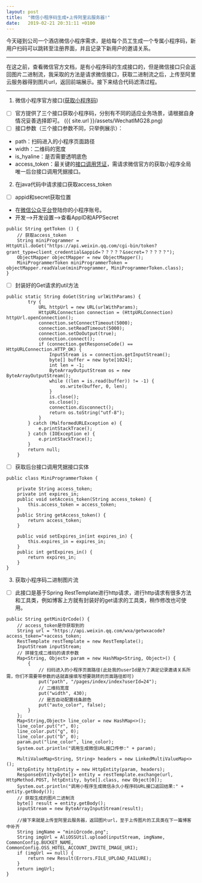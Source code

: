 ```yaml
---
layout: post
title:  "微信小程序码生成+上传阿里云服务器!"
date:   2019-02-21 20:31:11 +0100
---
```

今天碰到公司一个酒店微信小程序需求，是给每个员工生成一个专属小程序码，新用户扫码可以跳转至注册界面，并且记录下新用户的邀请关系。   

---

在这之前，查看微信官方文档，是有小程序码的生成接口的，但是微信接口只会返回图片二进制流，我采取的方法是请求微信接口，获取二进制流之后，上传至阿里云服务器得到图片url，返回前端展示。接下来结合代码滤清过程。

---
1. 微信小程序官方接口([获取小程序码](https://developers.weixin.qq.com/miniprogram/api/getWXACode.html))
- [ ] 官方提供了三个接口获取小程序码，分别有不同的适应业务场景，请根据自身情况妥善选择即可。
({{ site.url }}/assets/WechatIMG28.png)
- [ ] 接口参数（三个接口参数不同，只举例展示）：
- path：扫码进入的小程序页面路径
- width：二维码的宽度
- is_hyaline：是否需要透明底色
- access_token：最关键的[接口调用凭证](https://developers.weixin.qq.com/miniprogram/dev/api/getAccessToken.html)，需请求微信官方的获取小程序全局唯一后台接口调用凭据接口。  
2. 在java代码中请求接口获取access_token   
- [ ] appid和secret获取位置
- 在[微信公众平台](https://mp.weixin.qq.com/)登陆你的小程序账号。
- 开发-->开发设置-->查看AppID和APPSecret
```
public String getToken () {
    // 获取access_token
    String miniProgrammer = HttpUtil.doGet("https://api.weixin.qq.com/cgi-bin/token?grant_type=client_credential&appid=？？？？？&secret=？？？？？");
    ObjectMapper objectMapper = new ObjectMapper();
    MiniProgrammerToken miniProgrammerToken = objectMapper.readValue(miniProgrammer, MiniProgrammerToken.class);
}
```
- [ ] 封装好的Get请求的util方法
```
public static String doGet(String urlWithParams) {
        try {
            URL httpUrl = new URL(urlWithParams);
            HttpURLConnection connection = (HttpURLConnection) httpUrl.openConnection();
            connection.setConnectTimeout(5000);
            connection.setReadTimeout(5000);
            connection.setDoOutput(true);
            connection.connect();
            if (connection.getResponseCode() == HttpURLConnection.HTTP_OK) {
                InputStream is = connection.getInputStream();
                byte[] buffer = new byte[1024];
                int len = -1;
                ByteArrayOutputStream os = new ByteArrayOutputStream();
                while ((len = is.read(buffer)) != -1) {
                    os.write(buffer, 0, len);
                }
                is.close();
                os.close();
                connection.disconnect();
                return os.toString("utf-8");
            }
        } catch (MalformedURLException e) {
            e.printStackTrace();
        } catch (IOException e) {
            e.printStackTrace();
        }
        return null;
    }
```
- [ ] 获取后台接口调用凭据接口实体  
```
public class MiniProgrammerToken {

    private String access_token;
    private int expires_in;
    public void setAccess_token(String access_token) {
        this.access_token = access_token;
    }
    public String getAccess_token() {
        return access_token;
    }

    public void setExpires_in(int expires_in) {
        this.expires_in = expires_in;
    }
    public int getExpires_in() {
        return expires_in;
    }
}
```
3. 获取小程序码二进制图片流
- [ ] 此接口是基于Spring RestTemplate进行http请求，进行http请求有很多方法和工具类，例如博客上方就有封装好的get请求的工具类，稍作修改也可使用。
```
public String getMiniQrCode() {
    // access_token是你获取到的
    String url = "https://api.weixin.qq.com/wxa/getwxacode?access_token="+access_token;
    RestTemplate restTemplate = new RestTemplate();
    InputStream inputStream;
    // 拼接生成二维码的请求参数
    Map<String, Object> param = new HashMap<String, Object>() {
        {
            // 扫码进入的小程序页面路径(此处我的userId是为了满足记录邀请关系所需，你们不需要带参数的话就直接填写想要跳转的页面路径即可)
            put("path", "/pages/index/index?userId=24");
            // 二维码宽度
            put("width", 430);
            // 是否自动配置线条颜色
            put("auto_color", false);
        }
    };
    Map<String,Object> line_color = new HashMap<>();
    line_color.put("r", 0);
    line_color.put("g", 0);
    line_color.put("b", 0);
    param.put("line_color", line_color);
    System.out.println("调用生成微信URL接口传参:" + param);
    
    MultiValueMap<String, String> headers = new LinkedMultiValueMap<>();
    HttpEntity httpEntity = new HttpEntity(param, headers);
    ResponseEntity<byte[]> entity = restTemplate.exchange(url, HttpMethod.POST, httpEntity, byte[].class, new Object[0]);
    System.out.println("调用小程序生成微信永久小程序码URL接口返回结果:" + entity.getBody());
    // 获取生成的图片二进制流
    byte[] result = entity.getBody();
    inputStream = new ByteArrayInputStream(result);
    
    //接下来就是上传至阿里云服务器，返回图片url，至于上传图片的工具类在下一篇博客中补齐
    String imgName = "miniQrcode.png";
    String imgUrl = AliOSSUtil.upload(inputStream, imgName, CommonConfig.BUCKET_NAME, CommonConfig.OSS_HOTEL_ACCOUNT_INVITE_IMAGE_URI);
    if (imgUrl == null) {
        return new Result(Errors.FILE_UPLOAD_FAILURE);
    }
    return imgUrl;
}
```
